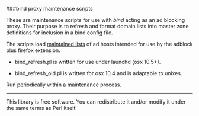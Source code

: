 ###bind proxy maintenance scripts

These are maintenance scripts for use with *bind* acting as an ad blocking proxy.
Their purpose is to refresh and format domain lists into master zone definitions for
inclusion in a bind config file.

The scripts load [maintained lists](http://adblockplus.org/en/subscriptions) of ad hosts intended for use by the
adblock plus firefox extension.

* bind_refresh.pl is written for use under launchd (osx 10.5+).

* bind_refresh_old.pl is written for osx 10.4 and is adaptable to unixes.

Run periodically within a maintenance process.
***
This library is free software. You can redistribute it and/or modify it under the same terms as Perl itself.
